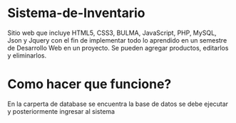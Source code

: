 # Sistema-de-Inventario
Sitio web que incluye HTML5, CSS3, BULMA, JavaScript, PHP, MySQL, Json y Jquery con el fin de implementar todo lo aprendido en un semestre de Desarrollo Web en un proyecto. Se pueden agregar productos, editarlos y eliminarlos.

# Como hacer que funcione?
En la carperta de database se encuentra la base de datos se debe ejecutar y posteriormente ingresar al sistema
